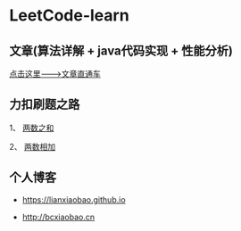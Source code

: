 # LeetCode-learn

## 文章(算法详解 + java代码实现 + 性能分析)

[点击这里--->文章直通车](https://lianxiaobao.github.io/2019/12/03/leetcode%E4%B9%8B%E8%B7%AF/)

## 力扣刷题之路

1、 [两数之和](https://github.com/lianxiaobao/LeetCode-learn/blob/master/src/com/bcxiaobao/leetcode/algorithm/TwoNumSum.java)

2、 [两数相加](https://github.com/lianxiaobao/LeetCode-learn/blob/master/src/com/bcxiaobao/leetcode/algorithm/TwoNumAdd.java)

## 个人博客

* <https://lianxiaobao.github.io>

* <http://bcxiaobao.cn>
